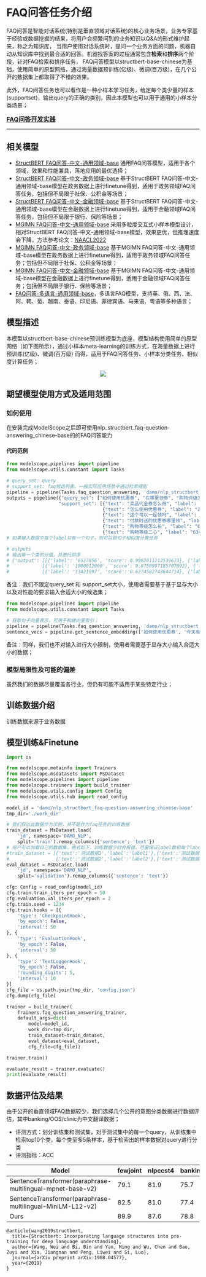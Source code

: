 
# FAQ问答任务介绍
FAQ问答是智能对话系统(特别是垂直领域对话系统)的核心业务场景，业务专家基于经验或数据挖掘的结果，将用户会频繁问到的业务知识以Q&A的形式维护起来，称之为知识库，
当用户使用对话系统时，提问一个业务方面的问题，机器自动从知识库中找到最合适的回答。机器找答案的过程通常包含**检索**和**排序**两个阶段，针对FAQ检索和排序任务，
FAQ问答模型以structbert-base-chinese为基础，使用简单的原型网络，通过海量数据预训练(亿级)、微调(百万级)，在几个公开的数据集上都取得了不错的效果。

此外，FAQ问答任务也可以看作是一种小样本学习任务，给定每个类少量的样本(supportset)，输出query的正确的类别，因此本模型也可以用于通用的小样本分类场景；


**[<font size=3>FAQ问答开发实践</font>](https://developer.aliyun.com/article/1027733?spm=a2c6h.14164896.0.0.1c1d3483goazti)**

<hr>

## 相关模型
- [StructBERT FAQ问答-中文-通用领域-base](https://www.modelscope.cn/models/damo/nlp_structbert_faq-question-answering_chinese-base/summary) 通用FAQ问答模型，适用于各个领域，效果和性能兼具，落地应用的最优选择；
- [StructBERT FAQ问答-中文-政务领域-base](https://www.modelscope.cn/models/damo/nlp_structbert_faq-question-answering_chinese-gov-base/summary) 基于StructBERT FAQ问答-中文-通用领域-base模型在政务数据上进行finetune得到，适用于政务领域FAQ问答任务，包括但不局限于社保、公积金等场景；
- [StructBERT FAQ问答-中文-金融领域-base](https://www.modelscope.cn/models/damo/nlp_structbert_faq-question-answering_chinese-finance-base/summary) 基于StructBERT FAQ问答-中文-通用领域-base模型在金融数据上进行finetune得到，适用于金融领域FAQ问答任务，包括但不局限于银行、保险等场景；
- [MGIMN FAQ问答-中文-通用领域-base](https://www.modelscope.cn/models/damo/nlp_mgimn_faq-question-answering_chinese-base/summary) 采用多粒度交互式小样本模型设计，相对StructBERT FAQ问答-中文-通用领域-base模型，效果更优，但推理速度会下降，方法参考论文：[NAACL2022](https://aclanthology.org/2022.naacl-main.141/) 
- [MGIMN FAQ问答-中文-政务领域-base](https://www.modelscope.cn/models/damo/nlp_mgimn_faq-question-answering_chinese-gov-base/summary) 基于MGIMN FAQ问答-中文-通用领域-base模型在政务数据上进行finetune得到，适用于政务领域FAQ问答任务；包括但不局限于社保、公积金等场景；
- [MGIMN FAQ问答-中文-金融领域-base](https://www.modelscope.cn/models/damo/nlp_mgimn_faq-question-answering_chinese-finance-base/summary) 基于MGIMN FAQ问答-中文-通用领域-base模型在金融数据上进行finetune得到，适用于金融领域FAQ问答任务；包括但不局限于银行、保险等场景；
- [FAQ问答-多语言-通用领域-base](https://www.modelscope.cn/models/damo/nlp_faq-question-answering_multilingual-base/summary)，多语言FAQ模型，支持英、俄、西、法、阿、韩、葡、越南、泰语、印尼语、菲律宾语、马来语、粤语等多种语言；


## 模型描述
本模型以structbert-base-chinese预训练模型为底座，模型结构使用简单的原型网络（如下图所示），通过小样本meta-learning的训练方式，在海量数据上进行预训练(亿级)、微调(百万级)
而得，适用于FAQ问答任务、小样本分类任务、相似度计算任务；

<div align=center><img src="./model_structure.jpg" /></div>

## 期望模型使用方式及适用范围

### 如何使用

在安装完成ModelScope之后即可使用nlp_structbert_faq-question-answering_chinese-base的的FAQ问答能力


#### 代码范例

```python
from modelscope.pipelines import pipeline
from modelscope.utils.constant import Tasks

# query_set: query
# support_set: faq候选列表，一般实际应用场景中通过检索得到
pipeline = pipeline(Tasks.faq_question_answering, 'damo/nlp_structbert_faq-question-answering_chinese-base')
outputs = pipeline({"query_set": ["如何使用优惠券", "在哪里领券", "购物评级怎么看"],
                   "support_set": [{"text": "卖品代金券怎么用", "label": "2931733"}, 
                                   {"text": "怎么使用优惠券", "label": "2931733"}, 
                                   {"text": "这个可以一起领吗", "label": "3626004"}, 
                                   {"text": "付款时送的优惠券哪里领", "label": "3626004"}, 
                                   {"text": "购物等级怎么长", "label": "6344909"}, 
                                   {"text": "购物等级二心", "label": "6344909"}]})
# 如果输入数据中每个label只有一个句子，则可以做句子相似度计算任务

# outputs
# 输出每一个类的分值，并进行排序
# {'output': [[{'label': '6527856', 'score': 0.9982811212539673}, {'label': '1000012000', 'score': 0.0280130784958601}, {'label': '13421097', 'score': 8.978261757874861e-05}], 
#            [{'label': '1000012000', 'score': 0.8750997185707092}, {'label': '6527856', 'score': 0.0031510782428085804}, {'label': '13421097', 'score': 0.0007711253711022437}], 
#            [{'label': '13421097', 'score': 0.6274582743644714}, {'label': '1000012000', 'score': 0.0035026895347982645}, {'label': '6527856', 'score': 0.001228355336934328}]]}
```
备注：我们不限定query_set 和 support_set大小，使用者需要基于基于显存大小以及对性能的要求输入合适大小的候选集；
```python
from modelscope.pipelines import pipeline
from modelscope.utils.constant import Tasks

# 获取句子向量表示，可用于构建向量索引；
pipeline = pipeline(Tasks.faq_question_answering, 'damo/nlp_structbert_faq-question-answering_chinese-base')
sentence_vecs = pipeline.get_sentence_embedding(['如何使用优惠券', '今天有免费的10元无门槛吗', '购物评级怎么看'], max_len=30)
```
备注：同样，我们也不对输入进行大小限制，使用者需要基于显存大小输入合适大小的数据；


### 模型局限性及可能的偏差

虽然我们的数据尽量覆盖各行业，但仍有可能不适用于某些特定行业；

## 训练数据介绍

训练数据来源于业务数据

## 模型训练&Finetune
```python
import os

from modelscope.metainfo import Trainers
from modelscope.msdatasets import MsDataset
from modelscope.pipelines import pipeline
from modelscope.trainers import build_trainer
from modelscope.utils.config import Config
from modelscope.utils.hub import read_config

model_id = 'damo/nlp_structbert_faq-question-answering_chinese-base'
tmp_dir='./work_dir'

# 我们仅以此数据作为示例，并不能作为faq任务的训练数据
train_dataset = MsDataset.load(
    'jd', namespace='DAMO_NLP',
    split='train').remap_columns({'sentence': 'text'})
# 用户可以加载自己的数据集，格式如下，训练数据少时会报错，尽量保证label数和每个label对应样本数不少于5；
#train_dataset = [{'text':'测试数据1','label':'label1'},{'text':'测试数据3','label':'label1'},
#                 {'text':'测试数据2','label':'label2'},{'text':'测试数据4','label':'label2'},.....]
eval_dataset = MsDataset.load(
    'jd', namespace='DAMO_NLP',
    split='validation').remap_columns({'sentence': 'text'})

cfg: Config = read_config(model_id)
cfg.train.train_iters_per_epoch = 50
cfg.evaluation.val_iters_per_epoch = 2
cfg.train.seed = 1234
cfg.train.hooks = [{
    'type': 'CheckpointHook',
    'by_epoch': False,
    'interval': 50
}, {
    'type': 'EvaluationHook',
    'by_epoch': False,
    'interval': 50
}, {
    'type': 'TextLoggerHook',
    'by_epoch': False,
    'rounding_digits': 5,
    'interval': 10
}]
cfg_file = os.path.join(tmp_dir, 'config.json')
cfg.dump(cfg_file)

trainer = build_trainer(
    Trainers.faq_question_answering_trainer,
    default_args=dict(
        model=model_id,
        work_dir=tmp_dir,
        train_dataset=train_dataset,
        eval_dataset=eval_dataset,
        cfg_file=cfg_file))

trainer.train()

evaluate_result = trainer.evaluate()
print(evaluate_result)

```

## 数据评估及结果

由于公开的垂直领域FAQ数据较少，我们选择几个公开的意图分类数据进行数据评估，其中banking/OOS/clinic为中文翻译数据；
- 评测方式：划分训练集和测试集，对于测试集中的每一个query，从训练集中检索top10个类，每个类至多5条样本，基于检索出的样本数据对query进行分类
- 评测指标：ACC

| Model | fewjoint | nlpccst4 | banking | clinic | OOS | Average | 
| --- | --- | --- | --- | --- | --- | -- | 
| SentenceTransformer(paraphrase-multilingual-mpnet-base-v2)  | 79.1 | 81.9 | 75.7 | 86.1 | 66.1 | 77.8
| SentenceTransformer(paraphrase-multilingual-MiniLM-L12-v2) | 82.5 | 81.0 | 77.4 | 84.1 | 64.6 | 77.9 
| Ours | 89.9 | 87.6 | 78.8 | 88.1 | 68.0 | 82.5 


```
@article{wang2019structbert,
  title={Structbert: Incorporating language structures into pre-training for deep language understanding},
  author={Wang, Wei and Bi, Bin and Yan, Ming and Wu, Chen and Bao, Zuyi and Xia, Jiangnan and Peng, Liwei and Si, Luo},
  journal={arXiv preprint arXiv:1908.04577},
  year={2019}
}
```